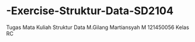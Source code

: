 # -Exercise-Struktur-Data-SD2104
Tugas Mata Kuliah Struktur Data M.Gilang Martiansyah M 121450056 Kelas RC
